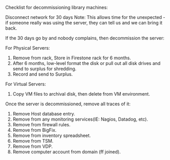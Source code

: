 Checklist for decommissioning library machines:

Disconnect network for 30 days
Note: This allows time for the unexpected - if someone really was using the server, they can tell us and we can bring it back.

If the 30 days go by and nobody complains, then decommission the server:

For Physical Servers:
1. Remove from rack, Store in Firestone rack for 6 months.
2. After 6 months, low-level format the disk or pull out all disk drives and send to surplus for shredding.
3. Record and send to Surplus.

For Virtual Servers:
1. Copy VM files to archival disk, then delete from VM environment.

Once the server is decommissioned, remove all traces of it:
1. Remove Host database entry.
2. Remove from any monitoring services(IE: Nagios, Datadog, etc).
3. Remove from firewall rules.
4. Remove from BigFix.
5. Remove from inventory spreadsheet.
6. Remove from TSM.
7. Remove from VDP.
8. Remove computer account from domain (ff joined).

